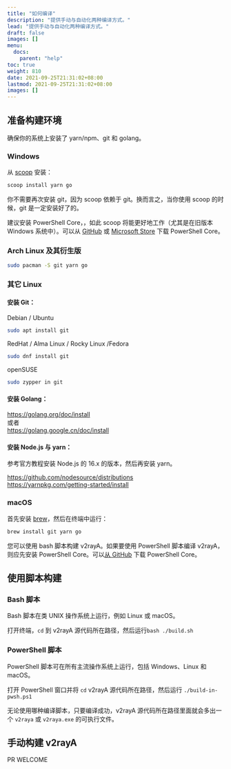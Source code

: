 ```yaml
---
title: "如何编译"
description: "提供手动与自动化两种编译方式。"
lead: "提供手动与自动化两种编译方式。"
draft: false
images: []
menu:
  docs:
    parent: "help"
toc: true
weight: 810
date: 2021-09-25T21:31:02+08:00
lastmod: 2021-09-25T21:31:02+08:00
images: []
---
```


## 准备构建环境

确保你的系统上安装了 yarn/npm、git 和 golang。

### Windows

从 [scoop](https://scoop.sh/) 安装：

```ps1
scoop install yarn go
```

你不需要再次安装 git，因为 scoop 依赖于 git。换而言之，当你使用 scoop 的时候，git 是一定安装好了的。

建议安装 PowerShell Core，，如此 scoop 将能更好地工作（尤其是在旧版本 Windows 系统中）。可以从 [GitHub](https://aka.ms/powershell-release?tag=stable) 或 [Microsoft Store](https://www.microsoft.com/en-us/p/powershell/9mz1snwt0n5d) 下载 PowerShell Core。

### Arch Linux 及其衍生版

```bash
sudo pacman -S git yarn go
```

### 其它 Linux

#### 安装 Git：

Debian / Ubuntu

```bash
sudo apt install git
```

RedHat / Alma Linux / Rocky Linux /Fedora

```bash
sudo dnf install git
```

openSUSE

```bash
sudo zypper in git
```

#### 安装 Golang：

<https://golang.org/doc/install></br>或者<br>
<https://golang.google.cn/doc/install></br>

#### 安装 Node.js 与 yarn：

参考官方教程安装 Node.js 的 16.x 的版本，然后再安装 yarn。

<https://github.com/nodesource/distributions></br>
<https://yarnpkg.com/getting-started/install>

### macOS

首先安装 [brew](https://brew.sh/)，然后在终端中运行：

```bash
brew install git yarn go
```

您可以使用 bash 脚本构建 v2rayA。如果要使用 PowerShell 脚本编译 v2rayA，则应先安装 PowerShell Core。可以[从 GitHub](https://aka.ms/powershell-release?tag=stable) 下载 PowerShell Core。

## 使用脚本构建

### Bash 脚本

Bash 脚本在类 UNIX 操作系统上运行，例如 Linux 或 macOS。

打开终端，`cd` 到 v2rayA 源代码所在路径，然后运行`bash ./build.sh`

### PowerShell 脚本

PowerShell 脚本可在所有主流操作系统上运行，包括 Windows、Linux 和 macOS。

打开 PowerShell 窗口并将 `cd` v2rayA 源代码所在路径，然后运行 ​​`./build-in-pwsh.ps1`

无论使用哪种编译脚本，只要编译成功，v2rayA 源代码所在路径里面就会多出一个 `v2raya` 或 `v2raya.exe` 的可执行文件。

## 手动构建 v2rayA

PR WELCOME
